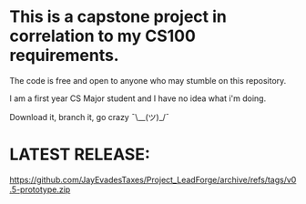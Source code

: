 # This is a capstone project in correlation to my CS100 requirements.

The code is free and open to anyone who may stumble on this repository.

I am a first year CS Major student and I have no idea what i'm doing.


Download it, branch it, go crazy ¯\\__(ツ)_/¯


# LATEST RELEASE:
https://github.com/JayEvadesTaxes/Project_LeadForge/archive/refs/tags/v0.5-prototype.zip
